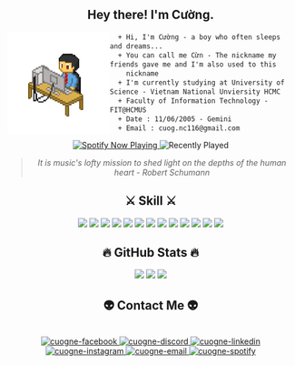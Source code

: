 <div align="center">
  <h2> Hey there! I'm Cường.</h2>
</div>

<img align="left" width="180" height="180" src="https://github.com/cuogne/cuogne/blob/main/img/pixel-art-12601_256.gif">

```console
  + Hi, I'm Cường - a boy who often sleeps and dreams...
  + You can call me Cừn - The nickname my friends gave me and I'm also used to this 
    nickname
  + I'm currently studying at University of Science - Vietnam National Unviersity HCMC
  + Faculty of Information Technology - FIT@HCMUS
  + Date : 11/06/2005 - Gemini
  + Email : cuog.nc116@gmail.com
```

<div align = "center">
  <p>
  <a href="https://spotify-github-profile.vercel.app/api/view?uid=31z4hwucc4g3x3klr2ezheobh2ee&redirect=true">
    <img src="https://spotify-github-profile.vercel.app/api/view?uid=31z4hwucc4g3x3klr2ezheobh2ee&cover_image=true&theme=natemoo-re&show_offline=true&background_color=121212&interchange=true&bar_color=53b14f&bar_color_cover=false" alt="Spotify Now Playing" width="480">
  </a>
  <img src="https://spotify-recently-played-readme.vercel.app/api?user=31z4hwucc4g3x3klr2ezheobh2ee&count=2" alt="Recently Played" width="300">
</p>

> <i> It is music's lofty mission to shed light on the depths of the human heart - Robert Schumann </i>
  
</div>
  
<div align = "center">
  <h2> ⚔️ Skill ⚔️</h2>
  
  [![](https://skillicons.dev/icons?i=c&theme=light)]()
  [![](https://skillicons.dev/icons?i=cpp&theme=light)]()
  [![](https://skillicons.dev/icons?i=py&theme=light)]()
  [![](https://skillicons.dev/icons?i=github&theme=light)](https://github.com/cuogne)
  [![](https://skillicons.dev/icons?i=git&theme=light)]()
  [![](https://skillicons.dev/icons?i=visualstudio&theme=light)]()
  [![](https://skillicons.dev/icons?i=vscode&theme=light)]()
  [![](https://skillicons.dev/icons?i=sublime&theme=light)]()
  [![](https://skillicons.dev/icons?i=matlab&theme=light)]()
  [![](https://skillicons.dev/icons?i=latex&theme=light)]()
  [![](https://skillicons.dev/icons?i=windows&theme=light)]()
  [![](https://skillicons.dev/icons?i=apple&theme=light)]()
  [![](https://skillicons.dev/icons?i=photoshop&theme=light)]()
  
<div>
  <h2 align="center">🔥 GitHub Stats 🔥</h2>
</div>

<p align='center'>
   <a href="https://github-readme-stats.vercel.app/api?username=cuogne&show_icons=true&count_private=true">
       <img height=140 src="https://github-readme-stats.vercel.app/api?username=cuogne&show_icons=true&count_private=true"/></a>
   <a href="https://github-readme-stats.vercel.app/api/top-langs/?username=cuogne&layout=compact">
       <img height=140 src="https://github-readme-stats.vercel.app/api/top-langs/?username=cuogne&layout=compact"/></a>
  <a href="https://github-readme-streak-stats.herokuapp.com/?user=cuogne&stroke=3382ed&background=ffffff&ring=ef4444&fire=ef4444&currStreakNum=3382ed&currStreakLabel=ef4444&sideNums=3382ed&sideLabels=3382ed&dates=3382ed&hide_border=true">
    <img height=140 src="https://github-readme-streak-stats.herokuapp.com/?user=cuogne&stroke=3382ed&background=ffffff&ring=ef4444&fire=ef4444&currStreakNum=3382ed&currStreakLabel=ef4444&sideNums=3382ed&sideLabels=3382ed&dates=3382ed&hide_border=true" /></a>
</p>

<h2 align="center">👽 Contact Me 👽</h2>
<br>
<!-- https://icons8.com -->
<div align="center">
    <a href="https://facebook.com/cuoq.nc" target="blank">
        <img src="https://img.icons8.com/bubbles/100/000000/facebook-new.png" alt="cuogne-facebook" />
    </a>
    <a href="https://discord.gg/haycRy5eqW" target="blank">
        <img src="https://img.icons8.com/?size=100&id=o8pzFDpLiRSw&format=png" alt="cuogne-discord" />
    </a>
    <a href="https://www.linkedin.com/in/cuogne/" target="blank">
        <img src="https://img.icons8.com/bubbles/100/000000/linkedin.png" alt="cuogne-linkedin" />
    </a>
    <a href="https://instagram.com/_cuogne" target="blank">
        <img src="https://img.icons8.com/bubbles/100/000000/instagram.png" alt="cuogne-instagram" />
    </a>
    <a href="mailto:cuog.nc116@gmail.com" target="top">
        <img src="https://img.icons8.com/bubbles/100/000000/apple-mail.png" alt="cuogne-email" />
    </a>
    <a href="https://open.spotify.com/user/31z4hwucc4g3x3klr2ezheobh2ee?si=bc10ef49609b4f38" target="blank">
        <img src="https://img.icons8.com/?size=100&id=116712&format=png" alt="cuogne-spotify" />
    </a>
</div>